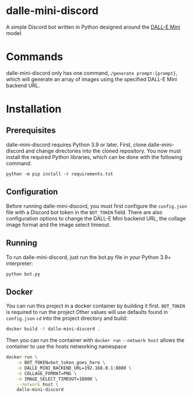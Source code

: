 # dalle-mini-discord
A simple Discord bot written in Python designed around the [DALL-E Mini](https://github.com/borisdayma/dalle-mini) model.
# Commands
dalle-mini-discord only has one command, `/generate prompt:{prompt}`, which will generate an array of images using the specified DALL-E Mini backend URL.
# Installation
## Prerequisites
dalle-mini-discord requires Python 3.9 or later. First, clone dalle-mini-discord and change directories into the cloned repository. You now must install the required Python libraries, which can be done with the following command:
```
python -m pip install -r requirements.txt
```
## Configuration
Before running dalle-mini-discord, you must first configure the `config.json` file with a Discord bot token in the `BOT_TOKEN` field. There are also configuration options to change the DALL-E Mini backend URL, the collage image format and the image select timeout.
## Running
To run dalle-mini-discord, just run the bot.py file in your Python 3.9+ interpreter:
```
python bot.py
```
## Docker 
You can run this project in a docker container by building it first.
`BOT_TOKEN` is required to run the project
Other values will use defaults found in `config.json`
`cd` into the project directory and build:
```bash
docker build -t dalle-mini-discord .
```
Then you can run the container with `docker run`
`--network host` allows the container to use the hosts networking namespace  

```bash
docker run \
    -e BOT_TOKEN=bot_token_goes_here \
    -e DALLE_MINI_BACKEND_URL=192.168.0.1:8080 \
    -e COLLAGE_FORMAT=PNG \
    -e IMAGE_SELECT_TIMEOUT=10800 \
    --network host \
    dalle-mini-discord
```

